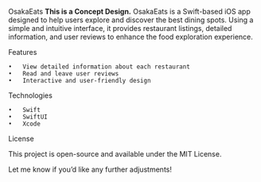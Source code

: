 OsakaEats
**This is a Concept Design.**
OsakaEats is a Swift-based iOS app designed to help users explore and discover the best dining spots. Using a simple and intuitive interface, it provides restaurant listings, detailed information, and user reviews to enhance the food exploration experience.

Features

	•	View detailed information about each restaurant
	•	Read and leave user reviews
	•	Interactive and user-friendly design

Technologies

	•	Swift
	•	SwiftUI
	•	Xcode

License

This project is open-source and available under the MIT License.

Let me know if you’d like any further adjustments!
